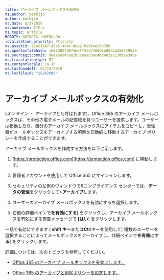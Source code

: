 ```yaml
---
title: アーカイブ メールボックスの有効化
ms.author: markjjo
author: markjjo
ms.date: 8/2/2018
ms.audience: ITPro
ms.topic: article
ROBOTS: NOINDEX, NOFOLLOW
localization_priority: Priority
ms.assetid: e1a5fab7-d3a5-4d4c-8ee2-0edf4ec9b76b
ms.openlocfilehash: 1e883894d97e6aff5de740d91a80aba25846953a
ms.sourcegitcommit: d6ea5e9458a2b8ceaab3ac4bd483e1130b9a398a
ms.translationtype: MT
ms.contentlocale: ja-JP
ms.lasthandoff: 01/15/2019
ms.locfileid: "28297605"
---
```

# <a name="enable-an-archive-mailbox"></a>アーカイブ メールボックスの有効化

(*オンライン ・ アーカイブ*とも呼ばれます)、Office 365 のアーカイブ メールボックスは、その他の電子メールの記憶域を持つユーザーを提供します。ユーザーは移動したり、自分のアーカイブ メールボックスにアイテムをコピーし、管理者がメールボックスをアーカイブする項目を自動的に移動するアーカイブ ポリシーを作成することができます。 
  
アーカイブ メールボックスを作成する方法を以下に示します。
  
1. [https://protection.office.com](https://protection.office.com) に移動します。
    
2. 管理者アカウントを使用して Office 365 にサインインします。
    
3. セキュリティの左側のウィンドウで&amp;コンプライアンス センターでは、**データの管理**をクリックして\>**アーカイブ**します。
    
4. ユーザーのアーカイブ メールボックスを有効にするを選択します。
    
5. 右側の詳細ペインで**を有効にする**] をクリックし、アーカイブ メールボックスを有効にする警告メッセージで **[はい**] をクリックします。 
    
一括で有効にできます ( **shift キー**または**Ctrl**キーを使用して) 複数のユーザーを選択することによってメールボックスをアーカイブし、詳細ペインで**を有効にする**] をクリックします。 
  
詳細については、次のトピックを参照してください。
  
- [Office 365 のアーカイブ メールボックスを有効にします。](https://support.office.com/article/enable-archive-mailboxes-in-the-office-365-security-compliance-center-268a109e-7843-405b-bb3d-b9393b2342ce)
    
- [Office 365 のアーカイブと削除ポリシーを設定します。](https://support.office.com/article/Set-up-an-archive-and-deletion-policy-for-mailboxes-in-your-Office-365-organization-ec3587e4-7b4a-40fb-8fb8-8aa05aeae2ce)
    

